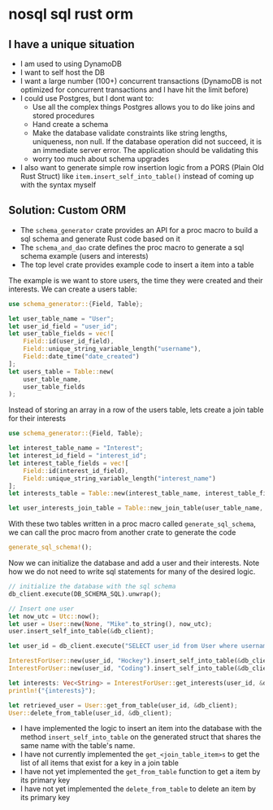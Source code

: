 # nosql sql rust orm

## I have a unique situation

- I am used to using DynamoDB
- I want to self host the DB
- I want a large number (100+) concurrent transactions (DynamoDB is not optimized for concurrent transactions and I have hit the limit before)
- I could use Postgres, but I dont want to:
  - Use all the complex things Postgres allows you to do like joins and stored procedures
  - Hand create a schema
  - Make the database validate constraints like string lengths, uniqueness, non null. If the database operation did not succeed, it is an immediate server error. The application should be validating this
  - worry too much about schema upgrades
- I also want to generate simple row insertion logic from a PORS (Plain Old Rust Struct) like `item.insert_self_into_table()` instead of coming up with the syntax myself

## Solution: Custom ORM

- The `schema_generator` crate provides an API for a proc macro to build a sql schema and generate Rust code based on it
- The `schema_and_dao` crate defines the proc macro to generate a sql schema example (users and interests)
- The top level crate provides example code to insert a item into a table

The example is we want to store users, the time they were created and their interests. We can create a users table:
```rust
use schema_generator::{Field, Table};

let user_table_name = "User";
let user_id_field = "user_id";
let user_table_fields = vec![
    Field::id(user_id_field),
    Field::unique_string_variable_length("username"),
    Field::date_time("date_created")
];
let users_table = Table::new(
    user_table_name,
    user_table_fields
);
```

Instead of storing an array in a row of the users table, lets create a join table for their interests
```rust
use schema_generator::{Field, Table};

let interest_table_name = "Interest";
let interest_id_field = "interest_id";
let interest_table_fields = vec![
    Field::id(interest_id_field),
    Field::unique_string_variable_length("interest_name")
];
let interests_table = Table::new(interest_table_name, interest_table_fields);

let user_interests_join_table = Table::new_join_table(user_table_name, user_id_field, interest_table_name, interest_id_field);
```

With these two tables written in a proc macro called `generate_sql_schema`, we can call the proc macro from another crate to generate the code

```rust
generate_sql_schema!();
```

Now we can initialize the database and add a user and their interests. Note how we do not need to write sql statements for many of the desired logic.
```rust
// initialize the database with the sql schema
db_client.execute(DB_SCHEMA_SQL).unwrap();

// Insert one user
let now_utc = Utc::now();
let user = User::new(None, "Mike".to_string(), now_utc);
user.insert_self_into_table(&db_client);

let user_id = db_client.execute("SELECT user_id from User where username = Mike");

InterestForUser::new(user_id, "Hockey").insert_self_into_table(&db_client);
InterestForUser::new(user_id, "Coding").insert_self_into_table(&db_client);

let interests: Vec<String> = InterestForUser::get_interests(user_id, &db_client);
println!("{interests}");

let retrieved_user = User::get_from_table(user_id, &db_client);
User::delete_from_table(user_id, &db_client);
```

- I have implemented the logic to insert an item into the database with the method `insert_self_into_table` on the generated struct that shares the same name with the table's name.
- I have not currently implemented the `get_<join_table_item>s` to get the list of all items that exist for a key in a join table
- I have not yet implemented the `get_from_table` function to get a item by its primary key
- I have not yet implemented the `delete_from_table` to delete an item by its primary key
